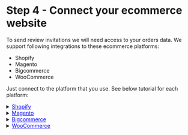 # Step 4 - Connect your ecommerce website 

To send review invitations we will need access to your orders data. We support following integrations to these ecommerce platforms:

* Shopify
* Magento
* Bigcommerce
* WooCommerce

Just connect to the platform that you use. See below tutorial for each platform:

<details>
  <summary><u style="cursor: pointer; color: blue">Shopify</u></summary>

<iframe width="640" height="364" src="https://www.loom.com/embed/95506f83511c4aa2aa3c7c9f2324098a?sid=fa92fe31-19b9-4f1e-b129-a420cbf8942f" frameborder="0" webkitallowfullscreen mozallowfullscreen allowfullscreen></iframe>
</details>


<details>
  <summary><u style="cursor: pointer; color: blue">Magento</u></summary>

<iframe width="640" height="366" src="https://www.loom.com/embed/0c1939bdcfe2480cade85b5db3a318cb?sid=8c45bbd9-1503-403b-931b-70e4a7da901f" frameborder="0" webkitallowfullscreen mozallowfullscreen allowfullscreen></iframe>
</details>


<details>
  <summary><u style="cursor: pointer; color: blue">Bigcommerce</u></summary>

<iframe width="640" height="366" src="https://www.loom.com/embed/379ce03d24414391902be4cc8d9cecaf?sid=1b17b910-757a-43c7-a726-7f485775befa" frameborder="0" webkitallowfullscreen mozallowfullscreen allowfullscreen></iframe>
</details>


<details>
  <summary><u style="cursor: pointer; color: blue">WooCommerce</u></summary>

<iframe width="640" height="366" src="https://www.loom.com/embed/3cc6069ba96248d18cd87f35557cde03" frameborder="0" webkitallowfullscreen mozallowfullscreen allowfullscreen></iframe>
</details>
